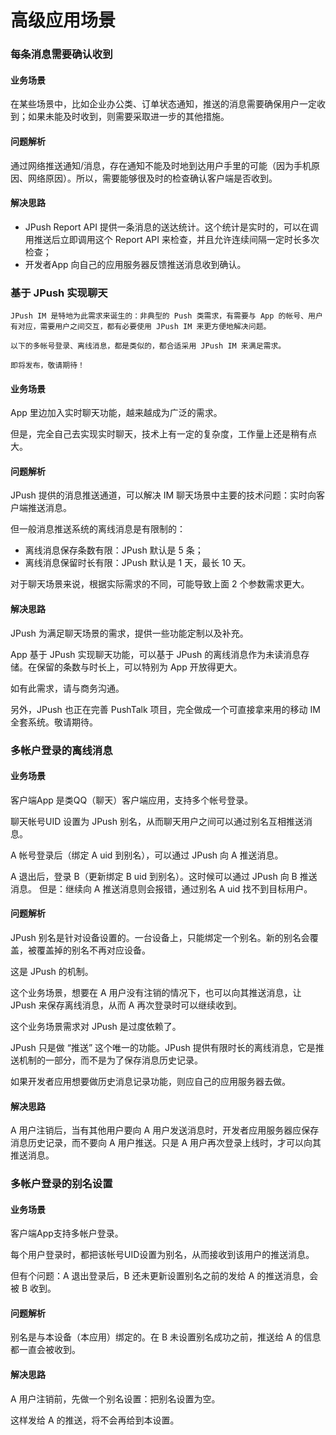 # 高级应用场景

### 每条消息需要确认收到

#### 业务场景

在某些场景中，比如企业办公类、订单状态通知，推送的消息需要确保用户一定收到；如果未能及时收到，则需要采取进一步的其他措施。

#### 问题解析

通过网络推送通知/消息，存在通知不能及时地到达用户手里的可能（因为手机原因、网络原因）。所以，需要能够很及时的检查确认客户端是否收到。

#### 解决思路

* JPush Report API 提供一条消息的送达统计。这个统计是实时的，可以在调用推送后立即调用这个 Report API 来检查，并且允许连续间隔一定时长多次检查；
* 开发者App 向自己的应用服务器反馈推送消息收到确认。

### 基于 JPush 实现聊天

	JPush IM 是特地为此需求来诞生的：非典型的 Push 类需求，有需要与 App 的帐号、用户有对应，需要用户之间交互，都有必要使用 JPush IM 来更方便地解决问题。
	
	以下的多帐号登录、离线消息，都是类似的，都合适采用 JPush IM 来满足需求。
	
	即将发布，敬请期待！

#### 业务场景

App 里边加入实时聊天功能，越来越成为广泛的需求。

但是，完全自己去实现实时聊天，技术上有一定的复杂度，工作量上还是稍有点大。

#### 问题解析

JPush 提供的消息推送通道，可以解决 IM 聊天场景中主要的技术问题：实时向客户端推送消息。

但一般消息推送系统的离线消息是有限制的：

* 离线消息保存条数有限：JPush 默认是 5 条；
* 离线消息保留时长有限：JPush 默认是 1 天，最长 10 天。

对于聊天场景来说，根据实际需求的不同，可能导致上面 2 个参数需求更大。

#### 解决思路

JPush 为满足聊天场景的需求，提供一些功能定制以及补充。

App 基于 JPush 实现聊天功能，可以基于 JPush 的离线消息作为未读消息存储。在保留的条数与时长上，可以特别为 App 开放得更大。

如有此需求，请与商务沟通。

另外，JPush 也正在完善 PushTalk 项目，完全做成一个可直接拿来用的移动 IM 全套系统。敬请期待。

### 多帐户登录的离线消息

#### 业务场景

客户端App 是类QQ（聊天）客户端应用，支持多个帐号登录。

聊天帐号UID 设置为 JPush 别名，从而聊天用户之间可以通过别名互相推送消息。

A 帐号登录后（绑定 A uid 到别名），可以通过 JPush 向 A 推送消息。

A 退出后，登录 B（更新绑定 B uid 到别名）。这时候可以通过 JPush 向 B 推送消息。 但是：继续向 A 推送消息则会报错，通过别名 A uid 找不到目标用户。

#### 问题解析

JPush 别名是针对设备设置的。一台设备上，只能绑定一个别名。新的别名会覆盖，被覆盖掉的别名不再对应设备。

这是 JPush 的机制。

这个业务场景，想要在 A 用户没有注销的情况下，也可以向其推送消息，让 JPush 来保存离线消息，从而 A 再次登录时可以继续收到。

这个业务场景需求对 JPush 是过度依赖了。

JPush 只是做 “推送” 这个唯一的功能。JPush 提供有限时长的离线消息，它是推送机制的一部分，而不是为了保存消息历史记录。

如果开发者应用想要做历史消息记录功能，则应自己的应用服务器去做。

#### 解决思路

A 用户注销后，当有其他用户要向 A 用户发送消息时，开发者应用服务器应保存消息历史记录，而不要向 A 用户推送。只是 A 用户再次登录上线时，才可以向其推送消息。

### 多帐户登录的别名设置

#### 业务场景

客户端App支持多帐户登录。

每个用户登录时，都把该帐号UID设置为别名，从而接收到该用户的推送消息。

但有个问题：A 退出登录后，B 还未更新设置别名之前的发给 A 的推送消息，会被 B 收到。

#### 问题解析

别名是与本设备（本应用）绑定的。在 B 未设置别名成功之前，推送给 A 的信息都一直会被收到。

#### 解决思路

A 用户注销前，先做一个别名设置：把别名设置为空。

这样发给 A 的推送，将不会再给到本设置。

